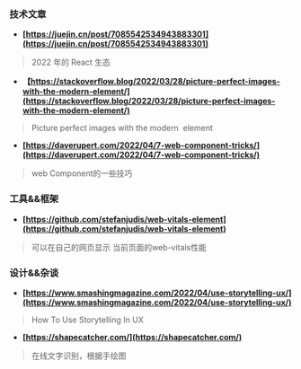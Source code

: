 ### 技术文章
+ **[https://juejin.cn/post/7085542534943883301](https://juejin.cn/post/7085542534943883301)**
> 2022 年的 React 生态
+ **【https://stackoverflow.blog/2022/03/28/picture-perfect-images-with-the-modern-element/](https://stackoverflow.blog/2022/03/28/picture-perfect-images-with-the-modern-element/)**
> Picture perfect images with the modern <img> element
+ **[https://daverupert.com/2022/04/7-web-component-tricks/](https://daverupert.com/2022/04/7-web-component-tricks/)**
> web Component的一些技巧
### 工具&&框架
+ **[https://github.com/stefanjudis/web-vitals-element](https://github.com/stefanjudis/web-vitals-element)**
> 可以在自己的网页显示 当前页面的web-vitals性能
### 设计&&杂谈
+ **[https://www.smashingmagazine.com/2022/04/use-storytelling-ux/](https://www.smashingmagazine.com/2022/04/use-storytelling-ux/)**
> How To Use Storytelling In UX
+ **[https://shapecatcher.com/](https://shapecatcher.com/)**
> 在线文字识别，根据手绘图

